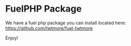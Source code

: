 # FuelPHP Package

We have a fuel php package you can install located here: https://github.com/twtmore/fuel-twtmore

Enjoy!
